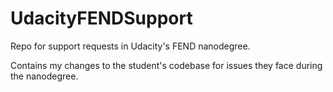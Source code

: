 # UdacityFENDSupport
Repo for support requests in Udacity's FEND nanodegree.

Contains my changes to the student's codebase for issues they face during the nanodegree.
